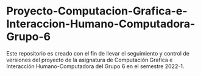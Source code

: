# Proyecto-Computacion-Grafica-e-Interaccion-Humano-Computadora-Grupo-6
Este repositorio es creado con el fin de llevar el seguimiento y control de versiones del proyecto de la asignatura de Computación Grafica e Interacción Humano-Computadora del Grupo 6 en el semestre 2022-1.
